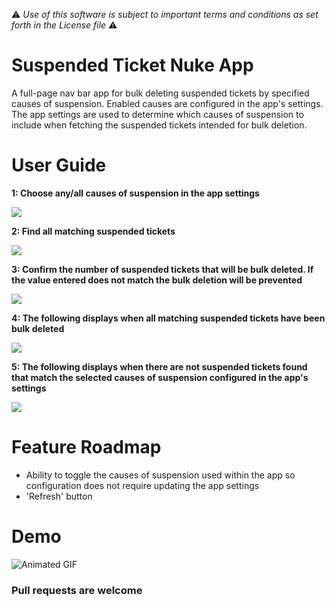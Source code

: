 :warning: *Use of this software is subject to important terms and conditions as set forth in the License file* :warning:

# Suspended Ticket Nuke App
A full-page nav bar app for bulk deleting suspended tickets by specified causes of suspension. Enabled causes are configured in the app's settings. The app settings are used to determine which causes of suspension to include when fetching the suspended tickets intended for bulk deletion.

# User Guide
**1: Choose any/all causes of suspension in the app settings**

![](http://i.imgur.com/V5W2VSb.png)

**2: Find all matching suspended tickets**

![](http://i.imgur.com/SotIjDe.png)

**3: Confirm the number of suspended tickets that will be bulk deleted. If the value entered does not match the bulk deletion will be prevented**

![](http://i.imgur.com/yoYRN12.png)

**4: The following displays when all matching suspended tickets have been bulk deleted**

![](http://i.imgur.com/XhExeMd.png)

**5: The following displays when there are not suspended tickets found that match the selected causes of suspension configured in the app's settings**

![](http://i.imgur.com/lduoVug.png)

# Feature Roadmap
* Ability to toggle the causes of suspension used within the app so configuration does not require updating the app settings
* 'Refresh' button

# Demo
![Animated GIF](http://g.recordit.co/1GGkCPjdpA.gif)

### Pull requests are welcome
